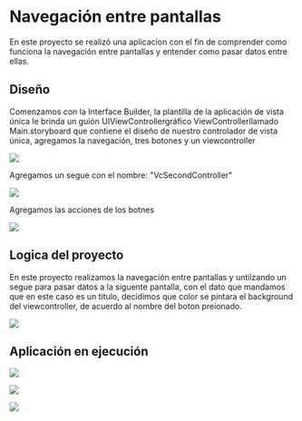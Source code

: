 # Navegación entre pantallas 

En este proyecto se realizó una aplicacion con el fin de comprender como funciona la navegación entre pantallas y entender como pasar datos entre ellas.

## Diseño

Comenzamos con la Interface Builder, la plantilla de la aplicación de vista única le brinda un guión UIViewControllergráfico ViewControllerllamado Main.storyboard que contiene el diseño de nuestro controlador de vista única, agregamos la navegación, tres botones y un viewcontroller

![](https://github.com/adrian220699/Pasar-Datos-Entre-Pantallas/blob/main/img01.png?raw=true)

Agregamos un segue con el nombre: "VcSecondController"

![](https://github.com/adrian220699/Pasar-Datos-Entre-Pantallas/blob/main/img03.png?raw=true)


Agregamos las acciones de los botnes

![](https://github.com/adrian220699/Pasar-Datos-Entre-Pantallas/blob/main/img02.png?raw=true)

## Logica del proyecto

En este proyecto realizamos la navegación entre pantallas y untilzando un segue para pasar datos a la siguente pantalla, con el dato que mandamos que en este caso es un titulo, decidimos que color se pintara el background del viewcontroller, de acuerdo al nombre del boton preionado. 

![](https://github.com/adrian220699/Pasar-Datos-Entre-Pantallas/blob/main/img04.png?raw=true)


## Aplicación en ejecución

![](https://github.com/adrian220699/Pasar-Datos-Entre-Pantallas/blob/main/img05.png?raw=true)

![](https://github.com/adrian220699/Pasar-Datos-Entre-Pantallas/blob/main/img06.png?raw=true)

![](https://github.com/adrian220699/Pasar-Datos-Entre-Pantallas/blob/main/img07.png?raw=true)
